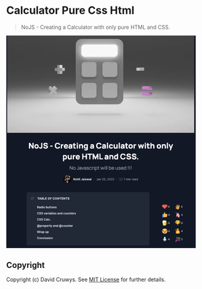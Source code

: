 # Calculator Pure Css Html

> NoJS - Creating a Calculator with only pure HTML and CSS.

![](./screenshot.png)

## Copyright

Copyright (c) David Cruwys. See [MIT License](LICENSE.txt) for further details.
